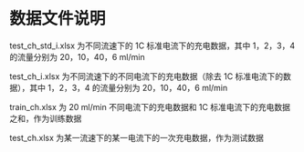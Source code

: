 # 数据文件说明

test_ch_std_i.xlsx 为不同流速下的 1C 标准电流下的充电数据，其中 1，2，3，4 的流量分别为 20，10，40，6 ml/min

test_ch_i.xlsx 为不同流速下的不同电流下的充电数据（除去 1C 标准电流下的数据），其中 1，2，3，4 的流量分别为 20，10，40，6 ml/min

train_ch.xlsx 为 20 ml/min 不同电流下的充电数据和 1C 标准电流下的充电数据之和，作为训练数据

test_ch.xlsx 为某一流速下的某一电流下的一次充电数据，作为测试数据
